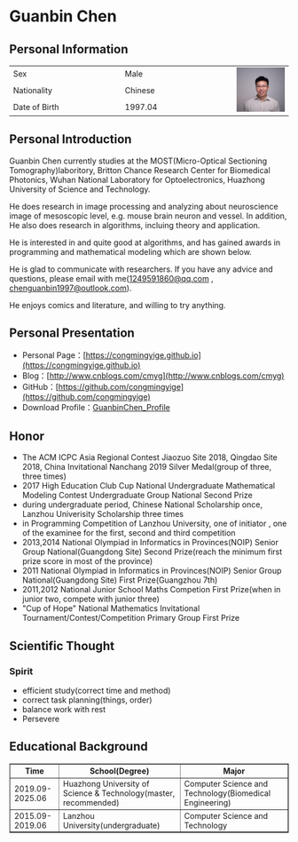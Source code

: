 # Guanbin Chen

<span id="eng"></span>

## Personal Information
<div align="center">
<table>
  <tr>
    <td width="40%">Sex</td><td width="40%">Male</td>
    <td rowspan="4"><img src="./陈冠斌_艺术照.jpg" width="100"/></td>
  </tr>
  <tr><td>Nationality</td><td>Chinese</td></tr>
  <tr><td>Date of Birth</td><td>1997.04</td></tr>
</table>
</div>


## Personal Introduction

Guanbin Chen currently studies at the MOST(Micro-Optical Sectioning Tomography)laboritory, Britton Chance Research Center for Biomedical Photonics, Wuhan National Laboratory for Optoelectronics, Huazhong University of Science and Technology.

He does research in image processing and analyzing about neuroscience image of mesoscopic level, e.g. mouse brain neuron and vessel. In addition, He also does research in algorithms, incluing theory and application.

He is interested in and quite good at algorithms, and has gained awards in programming and mathematical modeling which are shown below.

He is glad to communicate with researchers. If you have any advice and questions, please email with me(1249591860@qq.com , chenguanbin1997@outlook.com).

He enjoys comics and literature, and willing to try anything. 



## Personal Presentation

- Personal Page：[https://congmingyige.github.io](https://congmingyige.github.io)
- Blog：[http://www.cnblogs.com/cmyg](http://www.cnblogs.com/cmyg)
- GitHub：[https://github.com/congmingyige](https://github.com/congmingyige)
- Download Profile：[GuanbinChen_Profile](/个人简历.doc)


## Honor

- The ACM ICPC Asia Regional Contest Jiaozuo Site 2018, Qingdao Site 2018, China Invitational Nanchang 2019 Silver Medal(group of three, three times)
- 2017 High Education Club Cup National Undergraduate Mathematical Modeling Contest Undergraduate Group National Second Prize
- during undergraduate period, Chinese National Scholarship once, Lanzhou Univerisity Scholarship three times
- in Programming Competition of Lanzhou University, one of initiator , one of the examinee for the first, second and third competition
- 2013,2014 National Olympiad in Informatics in Provinces(NOIP) Senior Group National(Guangdong Site) Second Prize(reach the minimum first prize score in most of the province)
- 2011 National Olympiad in Informatics in Provinces(NOIP) Senior Group National(Guangdong Site) First Prize(Guangzhou 7th)
- 2011,2012 National Junior School Maths Competion First Prize(when in junior two, compete with junior three)
- "Cup of Hope" National Mathematics Invitational Tournament/Contest/Competition Primary Group First Prize


## Scientific Thought

### Spirit
- efficient study(correct time and method)
- correct task planning(things, order)
- balance work with rest
- Persevere

## Educational Background
<table width="100%" border="1">
  <tr><th>Time</th><th>School(Degree)</th><th>Major</th></tr>
  <tr><td>2019.09-2025.06</td><td>Huazhong University of Science & Technology(master, recommended)</td><td>Computer Science and Technology(Biomedical Engineering)</td></tr>
  <tr><td>2015.09-2019.06</td><td>Lanzhou University(undergraduate)</td><td>Computer Science and Technology</td></tr>
</table>

